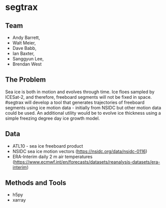 # segtrax

## Team
- Andy Barrett,
- Walt Meier,
- Dave Babb,
- Ian Baxter,
- Sanggyun Lee,
- Brendan West

## The Problem
Sea ice is both in motion and evolves through time.  Ice floes sampled by ICESat-2, and therefore, freeboard segments will not be fixed in space.  #segtrax will develop a tool that generates trajectories of freeboard segments using ice motion data - initially from NSIDC but other motion data could be used.    An additional utility would be to evolve ice thickness using a simple freezing degree day ice growth model.

## Data
- ATL10 - sea ice freeboard product
- NSIDC sea ice motion vectors (https://nsidc.org/data/nsidc-0116)
- ERA-Interim daily 2 m air temperatures (https://www.ecmwf.int/en/forecasts/datasets/reanalysis-datasets/era-interim)

## Methods and Tools
- h5py
- xarray


